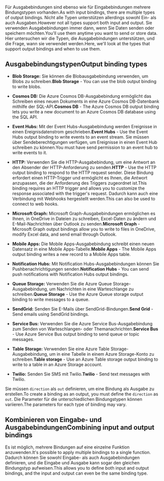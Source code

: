 <span data-ttu-id="74a93-101">Für Ausgabebindungen sind ebenso wie für Eingabebindungen mehrere Bindungstypen vorhanden.</span><span class="sxs-lookup"><span data-stu-id="74a93-101">As with input bindings, there are multiple types of output bindings.</span></span> <span data-ttu-id="74a93-102">Nicht alle Typen unterstützen allerdings sowohl Ein- als auch Ausgaben.</span><span class="sxs-lookup"><span data-stu-id="74a93-102">However not all types support both input and output.</span></span> <span data-ttu-id="74a93-103">Sie verwenden Ausgabebindungen immer dann, wenn Sie Daten senden oder speichern möchten.</span><span class="sxs-lookup"><span data-stu-id="74a93-103">You'll use them anytime you want to send or store data.</span></span> <span data-ttu-id="74a93-104">Hier untersuchen wir die Typen, die Ausgabebindungen unterstützen, und die Frage, wann sie verwendet werden.</span><span class="sxs-lookup"><span data-stu-id="74a93-104">Here, we'll look at the types that support output bindings and when to use them.</span></span>

## <a name="output-binding-types"></a><span data-ttu-id="74a93-105">Ausgabebindungstypen</span><span class="sxs-lookup"><span data-stu-id="74a93-105">Output binding types</span></span>

- <span data-ttu-id="74a93-106">**Blob Storage:** Sie können die Blobausgabebindung verwenden, um Blobs zu schreiben.</span><span class="sxs-lookup"><span data-stu-id="74a93-106">**Blob Storage** - You can use the blob output binding to write blobs.</span></span>

- <span data-ttu-id="74a93-107">**Cosmos DB:** Die Azure Cosmos DB-Ausgabebindung ermöglicht das Schreiben eines neuen Dokuments in eine Azure Cosmos DB-Datenbank mithilfe der SQL-API.</span><span class="sxs-lookup"><span data-stu-id="74a93-107">**Cosmos DB** - The Azure Cosmos DB output binding lets you write a new document to an Azure Cosmos DB database using the SQL API.</span></span>

- <span data-ttu-id="74a93-108">**Event Hubs:** Mit der Event Hubs-Ausgabebindung werden Ereignisse in einen Ereignisdatenstrom geschrieben.</span><span class="sxs-lookup"><span data-stu-id="74a93-108">**Event Hubs** - Use the Event Hubs output binding to write events to an event stream.</span></span> <span data-ttu-id="74a93-109">Sie müssen über Sendeberechtigungen verfügen, um Ereignisse in einen Event Hub schreiben zu können.</span><span class="sxs-lookup"><span data-stu-id="74a93-109">You must have send permission to an event hub to write events to it.</span></span>

- <span data-ttu-id="74a93-110">**HTTP:** Verwenden Sie die HTTP-Ausgabebindung, um eine Antwort an den Absender der HTTP-Anforderung zu senden.</span><span class="sxs-lookup"><span data-stu-id="74a93-110">**HTTP** - Use the HTTP output binding to respond to the HTTP request sender.</span></span> <span data-ttu-id="74a93-111">Diese Bindung erfordert einen HTTP-Trigger und ermöglicht es Ihnen, die Antwort anzupassen, die der Anforderung des Triggers zugeordnet ist.</span><span class="sxs-lookup"><span data-stu-id="74a93-111">This binding requires an HTTP trigger and allows you to customize the response associated with the trigger's request.</span></span> <span data-ttu-id="74a93-112">Dadurch kann auch eine Verbindung mit Webhooks hergestellt werden.</span><span class="sxs-lookup"><span data-stu-id="74a93-112">This can also be used to connect to web hooks.</span></span>

- <span data-ttu-id="74a93-113">**Microsoft Graph:** Microsoft Graph-Ausgabebindungen ermöglichen es Ihnen, in OneDrive in Dateien zu schreiben, Excel-Daten zu ändern und E-Mail-Nachrichten über Outlook zu senden.</span><span class="sxs-lookup"><span data-stu-id="74a93-113">**Microsoft Graph** - Microsoft Graph output bindings allow you to write to files in OneDrive, modify Excel data, and send email through Outlook.</span></span>

- <span data-ttu-id="74a93-114">**Mobile Apps:** Die Mobile Apps-Ausgabebindung schreibt einen neuen Datensatz in eine Mobile Apps-Tabelle.</span><span class="sxs-lookup"><span data-stu-id="74a93-114">**Mobile Apps** - The Mobile Apps output binding writes a new record to a Mobile Apps table.</span></span>

- <span data-ttu-id="74a93-115">**Notification Hubs:** Mit Notification Hubs-Ausgabebindungen können Sie Pushbenachrichtigungen senden.</span><span class="sxs-lookup"><span data-stu-id="74a93-115">**Notification Hubs** - You can send push notifications with Notification Hubs output bindings.</span></span>

- <span data-ttu-id="74a93-116">**Queue Storage:** Verwenden Sie die Azure Queue Storage-Ausgabebindung, um Nachrichten in eine Warteschlange zu schreiben.</span><span class="sxs-lookup"><span data-stu-id="74a93-116">**Queue Storage** - Use the Azure Queue storage output binding to write messages to a queue.</span></span>

- <span data-ttu-id="74a93-117">**SendGrid:** Senden Sie E-Mails über SendGrid-Bindungen.</span><span class="sxs-lookup"><span data-stu-id="74a93-117">**Send Grid** - Send emails using SendGrid bindings.</span></span>

- <span data-ttu-id="74a93-118">**Service Bus:** Verwenden Sie die Azure Service Bus-Ausgabebindung zum Senden von Warteschlangen- oder Themanachrichten.</span><span class="sxs-lookup"><span data-stu-id="74a93-118">**Service Bus** - Use Azure Service Bus output binding to send queue or topic messages.</span></span>

- <span data-ttu-id="74a93-119">**Table Storage:** Verwenden Sie eine Azure Table Storage-Ausgabebindung, um in eine Tabelle in einem Azure Storage-Konto zu schreiben.</span><span class="sxs-lookup"><span data-stu-id="74a93-119">**Table storage** - Use an Azure Table storage output binding to write to a table in an Azure Storage account.</span></span>

- <span data-ttu-id="74a93-120">**Twilio:** Senden Sie SMS mit Twilio.</span><span class="sxs-lookup"><span data-stu-id="74a93-120">**Twilio** - Send text messages with Twilio.</span></span>

<span data-ttu-id="74a93-121">Sie müssen `direction` als `out` definieren, um eine Bindung als Ausgabe zu erstellen.</span><span class="sxs-lookup"><span data-stu-id="74a93-121">To create a binding as an output, you must define the `direction` as `out`.</span></span> <span data-ttu-id="74a93-122">Die Parameter für die unterschiedlichen Bindungstypen können variieren.</span><span class="sxs-lookup"><span data-stu-id="74a93-122">The parameters for each type of binding may vary.</span></span>

## <a name="combining-input-and-output-bindings"></a><span data-ttu-id="74a93-123">Kombinieren von Eingabe- und Ausgabebindungen</span><span class="sxs-lookup"><span data-stu-id="74a93-123">Combining input and output bindings</span></span> 

<span data-ttu-id="74a93-124">Es ist möglich, mehrere Bindungen auf eine einzelne Funktion anzuwenden.</span><span class="sxs-lookup"><span data-stu-id="74a93-124">It's possible to apply multiple bindings to a single function.</span></span> <span data-ttu-id="74a93-125">Dadurch können Sie sowohl Eingabe- als auch Ausgabebindungen definieren, und die Eingabe und Ausgabe kann sogar den gleichen Bindungstyp aufweisen.</span><span class="sxs-lookup"><span data-stu-id="74a93-125">This allows you to define both input and output bindings, and the input and output can even be the same binding type.</span></span>